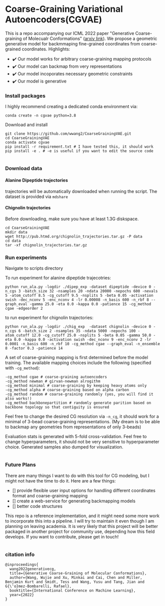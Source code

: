 # Coarse-Graining Variational Autoencoders(CGVAE)

This is a repo accompanying our ICML 2022 paper "Generative Coarse-graining of Molecualr Conformations" ([arxiv link](https://arxiv.org/abs/2201.12176)). We propose a geometric generative model for backmmaping fine-grained coordinates from coarse-grained coordinates. 
Highlights:
* :heavy_check_mark: Our model works for arbitrary coarse-graining mapping protocols
* :heavy_check_mark: Our model can backmap from very representations
* :heavy_check_mark: Our model incoporates necessary geometric constraints 
* :heavy_check_mark: Our model is generative 

### Install packages 

I highly recommend creating a dedicated conda environment via: 
```
conda create -n cgvae python=3.8
```

Download and install 
```
git clone https://github.com/wwang2/CoarseGrainingVAE.git
cd CoarseGrainingVAE
conda activate cgvae
pip install -r requirement.txt # I have tested this, it should work 
pip install -e . # -e is useful if you want to edit the source code
```
#

### Download data 

#### Alanine Dipeptide trajectories 

trajectories will be automatically downloaded when running the script. The dataset is provided via `mdshare`


#### Chignolin trajectories 
  
Before downloading, make sure you have at least 1.3G diskspace.

```
cd CoarseGrainingVAE
mkdir data
wget http://pub.htmd.org/chignolin_trajectories.tar.gz -P data
cd data 
tar -xf chignolin_trajectories.tar.gz
```

### Run experiments 

Navigate to scripts directory

To run experiment for alanine dipeptide trajecotries: 

```
python run_ala.py -logdir ./dipep_exp -dataset dipeptide -device 0 -n_cgs 3 -batch_size 32 -nsamples 20 -ndata 20000 -nepochs 600 -nevals 5 -atom_cutoff 8.5 -cg_cutoff 9.5 -nsplits 5 -beta 0.05 -activation swish -dec_nconv 5 -enc_nconv 4 -lr 0.00008 -n_basis 600 -n_rbf 8 --graph_eval -gamma 25.0 -eta 0.0 -kappa 0.0 -patience 15 -cg_method cgae -edgeorder 2
```

to run experiment for chignolin trajectories:

```
python run_ala.py -logdir ./chig_exp  -dataset chignolin -device 0 -n_cgs 6 -batch_size 2 -nsamples 35 -ndata 5000 -nepochs 100 -atom_cutoff 12.0 -cg_cutoff 25.0 -nsplits 5 -beta 0.05 -gamma 50.0 -eta 0.0 -kappa 0.0 -activation swish -dec_nconv 9 -enc_nconv 2 -lr 0.0001 -n_basis 600 -n_rbf 10 -cg_method cgae --graph_eval -n_ensemble 8 -factor 0.3 -patience 14
```

A set of coarse-graining mapping is first determined before the model training. The available mapping choices include the following (specified with `-cg_method`):
```
-cg_method cgae # coarse-graining autoencoders 
-cg_method newman # girvan-newman alrogithm 
-cg_method minimal # coarse-graining by keeping heavy atoms only 
-cg_method alpha # coarse-graining based on alpha carbon
-cg_method random # coarse-graining randomly (yes, you will find it also works!)
-cg_method backbonepartition # randomly generate parition based on backbone topology so that contiguity is ensured 

```

Feel free to change the desired CG resolution via `-n_cg`, it should work for a minimal of 3-bead coarse-graining representations. (My dream is to be able to backmap any geometries from representations of only 3-beads) 

Evaluation stats is generated with 5-fold cross-validation. Feel free to change hyperparameters, it should not be very sensitive to hyperparameter choice. Generated samples also dumped for visualization. 

# 

### Future Plans

There are many things I want to do with this tool for CG modeling, but I might not have the time to do it. Here are a few things:

- [] provide flexible user input options for handling different coordinates format and coarse-graining mapping 
- [] create a web-service for generating backmapping models 
- [] better code structures 

This repo is a reference implementation, and it might need some more work to incorporate this into a pipeline. I will try to maintain it even though I am planning on leaving academia. It is very likely that this project will be better packaged in another project for community use, depending how this field develops. If you want to contribute, please get in touch!

# 

### citation info

```
@inproceedings{
  wang2022generativecg,
  title={Generative Coarse-Graining of Molecular Conformations},
  author={Wang, Wujie and Xu, Minkai and Cai, Chen and Miller, Benjamin Kurt and Smidt, Tess and Wang, Yusu and Tang, Jian and G{\'o}mez-Bombarelli, Rafael},
  booktitle={International Conference on Machine Learning},
  year={2022}
}
```
